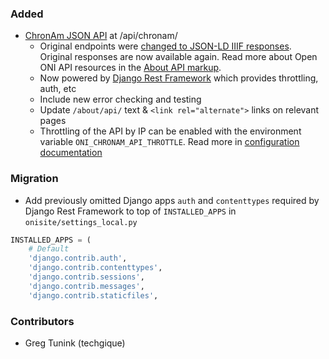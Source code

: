 ### Added
- [ChronAm JSON API] at /api/chronam/
  - Original endpoints were [changed to JSON-LD IIIF
    responses](https://github.com/open-oni/open-oni/pull/127). Original
    responses are now available again. Read more about Open ONI API resources in
    the [About API markup](/core/templates/about_api.html).
  - Now powered by [Django Rest Framework] which provides throttling, auth, etc
  - Include new error checking and testing
  - Update `/about/api/` text & `<link rel="alternate">` links on relevant pages
  - Throttling of the API by IP can be enabled with the environment variable
    `ONI_CHRONAM_API_THROTTLE`. Read more in [configuration
    documentation](/docs/customization/configuration.md#onisitesettings_basepy)

[ChronAm JSON API]: https://chroniclingamerica.loc.gov/about/api/#json-views
[Django Rest Framework]: https://www.django-rest-framework.org/

### Migration
- Add previously omitted Django apps `auth` and `contenttypes`
  required by Django Rest Framework
  to top of `INSTALLED_APPS` in `onisite/settings_local.py`

```python
INSTALLED_APPS = (
    # Default
    'django.contrib.auth',
    'django.contrib.contenttypes',
    'django.contrib.sessions',
    'django.contrib.messages',
    'django.contrib.staticfiles',
```

### Contributors
- Greg Tunink (techgique)
